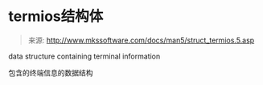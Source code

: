 # termios结构体

>来源: http://www.mkssoftware.com/docs/man5/struct_termios.5.asp

data structure containing terminal information 

包含的终端信息的数据结构